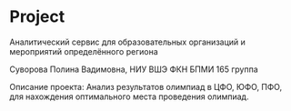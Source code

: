 # Project
Аналитический сервис для образовательных организаций и мероприятий определённого региона

Суворова Полина Вадимовна, НИУ ВШЭ ФКН БПМИ 165 группа

Описание проекта:
Анализ результатов олимпиад в ЦФО, ЮФО, ПФО, для нахождения оптимального места проведения олимпиад. 
